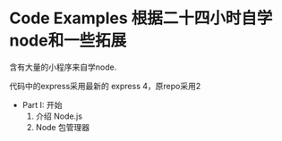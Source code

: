 # Code Examples 根据二十四小时自学node和一些拓展

含有大量的小程序来自学node. 

代码中的express采用最新的 express 4，原repo采用2
* Part I: 开始
  1. 介绍 Node.js
  2. Node 包管理器